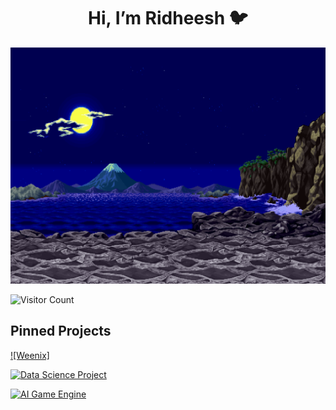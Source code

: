 <div align="center">
<h1> Hi, I’m Ridheesh 🐦 </h1> 
</div>

<img src="https://github.com/RidheeshAmarthya/RidheeshAmarthya/blob/main/wallpaper.gif">

![Visitor Count](https://profile-counter.glitch.me/{RidheeshAmarthya}/count.svg)

## **Pinned Projects**

[![Weenix]]([https://github.com/username/my-cool-app](https://github.com/RidheeshAmarthya/weenix-public))

[![Data Science Project](https://github-readme-stats.vercel.app/api/pin/?username=username&repo=data-science-project&theme=default)](https://github.com/username/data-science-project)

[![AI Game Engine](https://github-readme-stats.vercel.app/api/pin/?username=username&repo=ai-game-engine&theme=default)](https://github.com/username/ai-game-engine)

